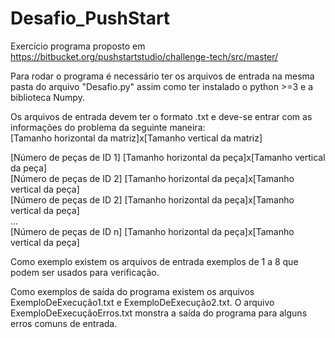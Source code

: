 # Desafio_PushStart
Exercício programa proposto em https://bitbucket.org/pushstartstudio/challenge-tech/src/master/


Para rodar o programa é necessário ter os arquivos de entrada na mesma pasta do arquivo "Desafio.py" assim como ter instalado o python >=3 e a biblioteca Numpy.

Os arquivos de entrada devem ter o formato .txt e deve-se entrar com as informações do problema da seguinte maneira:  
[Tamanho horizontal da matriz]x[Tamanho vertical da matriz]

[Número de peças de ID 1] [Tamanho horizontal da peça]x[Tamanho vertical da peça]  
[Número de peças de ID 2] [Tamanho horizontal da peça]x[Tamanho vertical da peça]  
[Número de peças de ID 2] [Tamanho horizontal da peça]x[Tamanho vertical da peça]  
...  
[Número de peças de ID n] [Tamanho horizontal da peça]x[Tamanho vertical da peça]  

Como exemplo existem os arquivos de entrada exemplos de 1 a 8 que podem ser usados para verificação.

Como exemplos de saída do programa existem os arquivos ExemploDeExecução1.txt e ExemploDeExecução2.txt. O arquivo ExemploDeExecuçãoErros.txt monstra a saída do programa para alguns erros comuns de entrada.
